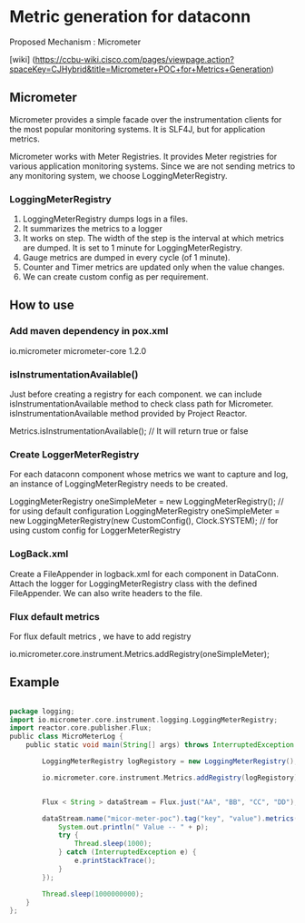 # Metric generation for dataconn

Proposed Mechanism : Micrometer

[wiki] (https://ccbu-wiki.cisco.com/pages/viewpage.action?spaceKey=CJHybrid&title=Micrometer+POC+for+Metrics+Generation)

## Micrometer
	   
Micrometer provides a simple facade over the instrumentation clients for the most popular monitoring systems. It is SLF4J, but for application metrics.
	  
Micrometer works with Meter Registries. It provides Meter registries for various application monitoring systems. Since we are not sending metrics to any monitoring system, we choose
	   LoggingMeterRegistry.
		
		
### LoggingMeterRegistry 
1) LoggingMeterRegistry dumps logs in a files.  
2) It summarizes the metrics to a logger
3) It works on step. The width of the step is the interval at which metrics are dumped. It is set to 1 minute for LoggingMeterRegistry.
4) Gauge metrics are dumped in every cycle (of 1 minute).
5) Counter and Timer metrics are updated only when the value changes.
6) We can create custom config as per requirement. 

 
## How to use 
	
### Add maven dependency in pox.xml
<dependency>
	 <groupId>io.micrometer</groupId>
	 <artifactId>micrometer-core</artifactId>
	 <version>1.2.0</version>
 </dependency>
	
### isInstrumentationAvailable()
Just before creating a registry for each component. we can include isInstrumentationAvailable method to check class path for Micrometer. isInstrumentationAvailable method provided by Project Reactor.
		
Metrics.isInstrumentationAvailable();  // It will return true or false
	
### Create LoggerMeterRegistry
  
For each dataconn component whose metrics we want to capture and log, an instance of LoggingMeterRegistry needs to be created. 

LoggingMeterRegistry oneSimpleMeter = new LoggingMeterRegistry();  // for using default configuration
LoggingMeterRegistry oneSimpleMeter = new LoggingMeterRegistry(new CustomConfig(), Clock.SYSTEM); // for using custom config for LoggerMeterRegistry
	
### LogBack.xml

Create a FileAppender in logback.xml for each component in DataConn. Attach the logger for LoggingMeterRegistry class with the defined FileAppender. We can also write headers to the file.


### Flux default metrics 
For flux default metrics , we have to add registry
		
io.micrometer.core.instrument.Metrics.addRegistry(oneSimpleMeter);
			
## Example

```groovy

package logging;
import io.micrometer.core.instrument.logging.LoggingMeterRegistry;
import reactor.core.publisher.Flux;
public class MicroMeterLog {
    public static void main(String[] args) throws InterruptedException {

        LoggingMeterRegistry logRegistory = new LoggingMeterRegistry();

        io.micrometer.core.instrument.Metrics.addRegistry(logRegistory);;


        Flux < String > dataStream = Flux.just("AA", "BB", "CC", "DD");

        dataStream.name("micor-meter-poc").tag("key", "value").metrics().subscribe(p - > {
            System.out.println(" Value -- " + p);
            try {
                Thread.sleep(1000);
            } catch (InterruptedException e) {
                e.printStackTrace();
            }
        });

        Thread.sleep(1000000000);
    }
};
```


